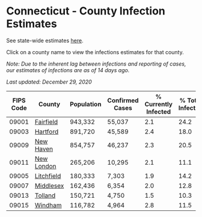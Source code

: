 # Connecticut - County Infection Estimates

See state-wide estimates [here](/infections/us-ct).

Click on a county name to view the infections estimates for that county.

*Note: Due to the inherent lag between infections and reporting of cases, our estimates of infections are as of 14 days ago.*

*Last updated: December 29, 2020*

|   FIPS Code |                   County |   Population |   Confirmed Cases |   % Currently Infected |   % Total Infected |
|-------------|--------------------------|--------------|-------------------|------------------------|--------------------|
|       09001 |   [Fairfield](fairfield) |      943,332 |            55,037 |                    2.1 |               24.2 |
|       09003 |     [Hartford](hartford) |      891,720 |            45,589 |                    2.4 |               18.0 |
|       09009 |   [New Haven](new-haven) |      854,757 |            46,237 |                    2.3 |               20.5 |
|       09011 | [New London](new-london) |      265,206 |            10,295 |                    2.1 |               11.1 |
|       09005 | [Litchfield](litchfield) |      180,333 |             7,303 |                    1.9 |               14.2 |
|       09007 |   [Middlesex](middlesex) |      162,436 |             6,354 |                    2.0 |               12.8 |
|       09013 |       [Tolland](tolland) |      150,721 |             4,750 |                    1.5 |               10.3 |
|       09015 |       [Windham](windham) |      116,782 |             4,964 |                    2.8 |               11.5 |